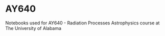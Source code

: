 # AY640
Notebooks used for AY640 - Radiation Processes Astrophysics course at The University of Alabama
